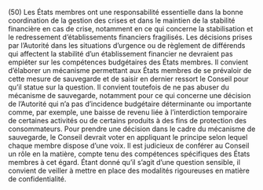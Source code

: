(50) Les États membres ont une responsabilité essentielle dans la bonne coordination de la gestion des crises et dans le maintien de la stabilité financière en cas de crise, notamment en ce qui concerne la stabilisation et le redressement d’établissements financiers fragilisés. Les décisions prises par l’Autorité dans les situations d’urgence ou de règlement de différends qui affectent la stabilité d’un établissement financier ne devraient pas empiéter sur les compétences budgétaires des États membres. Il convient d’élaborer un mécanisme permettant aux États membres de se prévaloir de cette mesure de sauvegarde et de saisir en dernier ressort le Conseil pour qu’il statue sur la question. Il convient toutefois de ne pas abuser du mécanisme de sauvegarde, notamment pour ce qui concerne une décision de l’Autorité qui n’a pas d’incidence budgétaire déterminante ou importante comme, par exemple, une baisse de revenu liée à l’interdiction temporaire de certaines activités ou de certains produits à des fins de protection des consommateurs. Pour prendre une décision dans le cadre du mécanisme de sauvegarde, le Conseil devrait voter en appliquant le principe selon lequel chaque membre dispose d’une voix. Il est judicieux de conférer au Conseil un rôle en la matière, compte tenu des compétences spécifiques des États membres à cet égard. Étant donné qu’il s’agit d’une question sensible, il convient de veiller à mettre en place des modalités rigoureuses en matière de confidentialité.